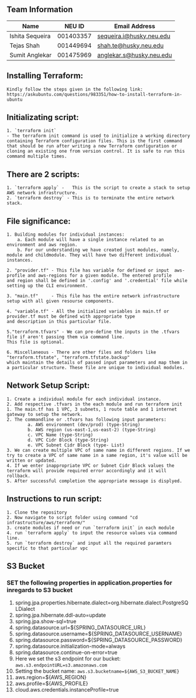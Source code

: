 ## Team Information

| Name | NEU ID | Email Address |
| --- | --- | --- |
| Ishita Sequeira| 001403357 | sequeira.i@husky.neu.edu |
| Tejas Shah | 001449694 | shah.te@husky.neu.edu |
| Sumit Anglekar | 001475969 | anglekar.s@husky.neu.edu |

## Installing Terraform:
    Kindly follow the steps given in the following link:
    https://askubuntu.com/questions/983351/how-to-install-terraform-in-ubuntu

## Initializating script:

    1. `terraform init` 
    - The terraform init command is used to initialize a working directory containing Terraform configuration files. This is the first command that should be run after writing a new Terraform configuration or cloning an existing one from version control. It is safe to run this command multiple times.

## There are 2 scripts:

    1. `terraform apply` -   This is the script to create a stack to setup AWS network infrastructure.
    2. `terraform destroy` - This is to terminate the entire network stack.

## File significance:
    1. Building modules for individual instances:
        a. Each module will have a single instance related to an environment and aws region.
        b. For our understanding we have created just modules, namely, module and childmodule. They will have two different individual instances.

    2. "provider.tf" - This file has variable for defined or input  aws-profile and aws-regions for a given module. The entered profile        and region shall be defined in '.config' and '.credential' file while setting up the CLI environment.
    
    3. "main.tf"     - This file has the entire network infrastructure setup with all given resourse components.
    
    4. "variable.tf" - All the initialized variables in main.tf or provider.tf must be defined with appropriate type                      and description in this particular file.
    
    5."terraform.tfvars" - We can pre-define the inputs in the .tfvars file if aren't passing them via command line. 
    This file is optional.
    
    6. Miscellaneous - There are other files and folders like "terraform.tfstate", "terraform.tfstate.backup"                        which maintain the details of passed input parameters and map them in a particular structure. These file are unique to individual modules.


## Network Setup Script:
    
    1. Create a individual module for each individual instance.
    2. Add respective .tfvars in the each module and run terraform init
    1. The main.tf has 1 VPC, 3 subnets, 1 route table and 1 internet gateway to setup the network.
    2. The commandline or .tfvars has following input parameters:
            a. AWS environment (dev/prod) (type-String)
            b. AWS region (us-east-1,us-east-2) (type-String)
            c. VPC Name (type-String)
            d. VPC Cidr Block (type-String)
            e. VPC Subnet Cidr Block (type- List)
    3. We can create multiple VPC of same name in different regions. If we try to create a VPC of same name in a same region, it's value will be written or updated.
    4. If we enter inappropriate VPC or Subnet Cidr Block values the terraform will provide required error accordingly and it will rollback.
    5. After successful completion the appropriate message is displyed.

## Instructions to run script:

    1. Clone the repository
    2. Now navigate to script folder using command "cd infrastructure/aws/terraform/"
    3. create modules if need or run `terraform init` in each module
    4. run `terraform apply` to input the resource values via command line.
    5. run `terraform destroy` and input all the required paramters  specific to that particular vpc

## S3 Bucket
### SET the following properties in application.properties for inregards to S3 bucket
1. spring.jpa.properties.hibernate.dialect=org.hibernate.dialect.PostgreSQLDialect    
2. spring.jpa.hibernate.ddl-auto=update
3. spring.jpa.show-sql=true
4. spring.datasource.url=${SPRING_DATASOURCE_URL}
5. spring.datasource.username=${SPRING_DATASOURCE_USERNAME}
6. spring.datasource.password=${SPRING_DATASOURCE_PASSWORD}
7. spring.datasource.initialization-mode=always
8. spring.datasource.continue-on-error=true
9.  Here we set the s3 endpoint for our bucket:
`aws.s3.endpointURL=s3.amazonaws.com`
10. Setting the bucket name: 
`aws.s3.bucketname=${AWS_S3_BUCKET_NAME}`
11. aws.region=${AWS_REGION}
12. aws.profile=${AWS_PROFILE}
13. cloud.aws.credentials.instanceProfile=true